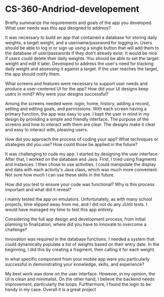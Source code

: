 # CS-360-Andriod-developement

Briefly summarize the requirements and goals of the app you developed. What user needs was this app designed to address?

It was necessary to build an app that contained a database for storing daily weights, a target weight, and a username/password for logging in. Users should be able to log in or sign up using a single button that will add them to the database of user/passwords if they don't already exist. It would be nice if users could delete their daily weights. You should be able to set the target weight and edit it later. Developed to address the user's need for tracking daily weight and assessing it against a target. If the user reaches the target, the app should notify them. 

What screens and features were necessary to support user needs and produce a user-centered UI for the app? How did your UI designs keep users in mind? Why were your designs successful?

Among the screens needed were: login, home, history, adding a record, setting and editing goals, and permissions. With each screen having a primary function, the app was easy to use. I kept the user in mind in my design by providing a simple and friendly interface. The purpose of the screens and how to interact with them are clear. The designs make it clear and easy to interact with, pleasing users.

How did you approach the process of coding your app? What techniques or strategies did you use? How could those be applied in the future?

It was challenging to code my app. I started by designing the user interface. After that, I worked on the database and Java. First, I tried using fragments and instances. I then chose to use activities. I could manipulate the display and data with each activity's Java class, which was much more convenient. Not sure how much I can use these skills in the future.

How did you test to ensure your code was functional? Why is this process important and what did it reveal?

I mainly tested the app on emulators. Unfortunately, as with many school projects, time slipped away from me, and I did not do any JUnit tests. I would have managed my time to test this app entirely. 

Considering the full app design and development process, from initial planning to finalization, where did you have to innovate to overcome a challenge?

Innovation was required in the database functions. I needed a system that could dynamically populate a list of weights based on their entry date. In the beginning, I did this by creating a fragment, then calling it for each weight. 

In what specific component from your mobile app were you particularly successful in demonstrating your knowledge, skills, and experience?

My best work was done on the user interface. However, in my opinion, the UI is clean and minimalist. On the other hand, I believe the backend needs improvement, particularly the loops. Furthermore, I found the login to be handy in my case. Overall it is a great project

